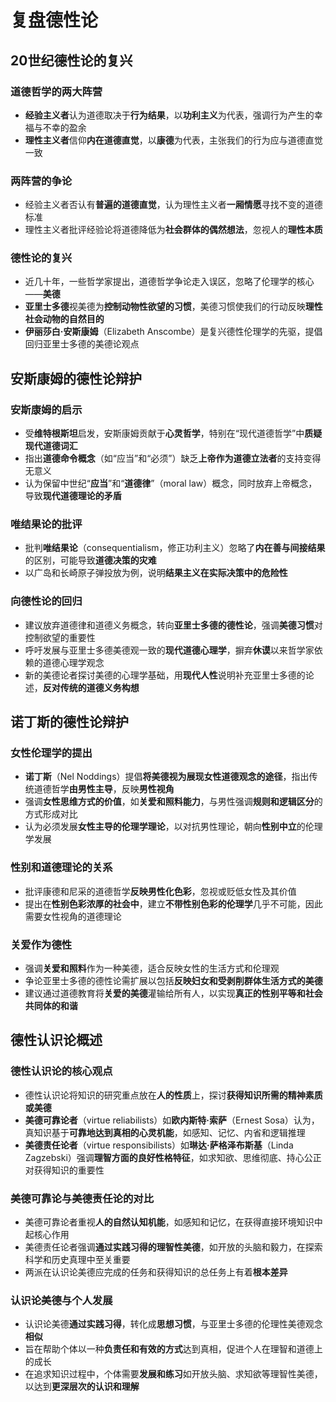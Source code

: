 # 复盘德性论
## 20世纪德性论的复兴
### 道德哲学的两大阵营
- **经验主义者**认为道德取决于**行为结果**，以**功利主义**为代表，强调行为产生的幸福与不幸的盈余
- **理性主义者**信仰**内在道德直觉**，以**康德**为代表，主张我们的行为应与道德直觉一致

### 两阵营的争论
- 经验主义者否认有**普遍的道德直觉**，认为理性主义者**一厢情愿**寻找不变的道德标准
- 理性主义者批评经验论将道德降低为**社会群体的偶然想法**，忽视人的**理性本质**

### 德性论的复兴
- 近几十年，一些哲学家提出，道德哲学争论走入误区，忽略了伦理学的核心——**美德**
- **亚里士多德**视美德为**控制动物性欲望的习惯**，美德习惯使我们的行动反映**理性社会动物的自然目的**
- **伊丽莎白·安斯康姆**（Elizabeth Anscombe）是复兴德性伦理学的先驱，提倡回归亚里士多德的美德论观点

## 安斯康姆的德性论辩护
### 安斯康姆的启示
- 受**维特根斯坦**启发，安斯康姆贡献于**心灵哲学**，特别在“现代道德哲学”中**质疑现代道德词汇**
- 指出**道德命令概念**（如“应当”和“必须”）缺乏**上帝作为道德立法者**的支持变得无意义
- 认为保留中世纪“**应当**”和“**道德律**”（moral law）概念，同时放弃上帝概念，导致**现代道德理论的矛盾**

### 唯结果论的批评
- 批判**唯结果论**（consequentialism，修正功利主义）忽略了**内在善与间接结果**的区别，可能导致**道德决策的灾难**
- 以广岛和长崎原子弹投放为例，说明**结果主义在实际决策中的危险性**

### 向德性论的回归
- 建议放弃道德律和道德义务概念，转向**亚里士多德的德性论**，强调**美德习惯**对控制欲望的重要性
- 呼吁发展与亚里士多德美德观一致的**现代道德心理学**，摒弃**休谟**以来哲学家依赖的道德心理学观念
- 新的美德论者探讨美德的心理学基础，用**现代人性**说明补充亚里士多德的论述，**反对传统的道德义务构想**

## 诺丁斯的德性论辩护
### 女性伦理学的提出
- **诺丁斯**（Nel Noddings）提倡**将美德视为展现女性道德观念的途径**，指出传统道德哲学**由男性主导**，反映**男性视角**
- 强调**女性思维方式的价值**，如**关爱和照料能力**，与男性强调**规则和逻辑区分**的方式形成对比
- 认为必须发展**女性主导的伦理学理论**，以对抗男性理论，朝向**性别中立**的伦理学发展

### 性别和道德理论的关系
- 批评康德和尼采的道德哲学**反映男性化色彩**，忽视或贬低女性及其价值
- 提出在**性别色彩浓厚的社会中**，建立**不带性别色彩的伦理学**几乎不可能，因此需要女性视角的道德理论

### 关爱作为德性
- 强调**关爱和照料**作为一种美德，适合反映女性的生活方式和伦理观
- 争论亚里士多德的德性论需扩展以包括**反映妇女和受剥削群体生活方式的美德**
- 建议通过道德教育将**关爱的美德**灌输给所有人，以实现**真正的性别平等和社会共同体的和谐**

## 德性认识论概述
### 德性认识论的核心观点
- 德性认识论将知识的研究重点放在**人的性质**上，探讨**获得知识所需的精神素质或美德**
- **美德可靠论者**（virtue reliabilists）如**欧内斯特·索萨**（Ernest Sosa）认为，真知识基于**可靠地达到真相的心灵机能**，如感知、记忆、内省和逻辑推理
- **美德责任论者**（virtue responsibilists）如**琳达·萨格泽布斯基**（Linda Zagzebski）强调**理智方面的良好性格特征**，如求知欲、思维彻底、持心公正对获得知识的重要性

### 美德可靠论与美德责任论的对比
- 美德可靠论者重视**人的自然认知机能**，如感知和记忆，在获得直接环境知识中起核心作用
- 美德责任论者强调**通过实践习得的理智性美德**，如开放的头脑和毅力，在探索科学和历史真理中至关重要
- 两派在认识论美德应完成的任务和获得知识的总任务上有着**根本差异**

### 认识论美德与个人发展
- 认识论美德**通过实践习得**，转化成**思想习惯**，与亚里士多德的伦理性美德观念**相似**
- 旨在帮助个体以一种**负责任和有效的方式**达到真相，促进个人在理智和道德上的成长
- 在追求知识过程中，个体需要**发展和练习**如开放头脑、求知欲等理智性美德，以达到**更深层次的认识和理解**



